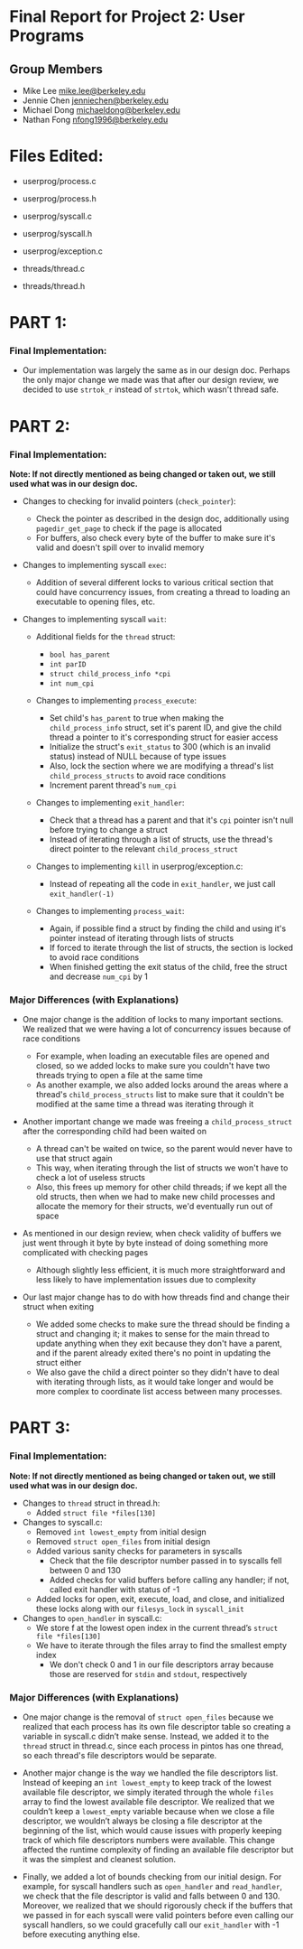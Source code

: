 Final Report for Project 2: User Programs
=========================================

## Group Members

* Mike Lee <mike.lee@berkeley.edu>
* Jennie Chen <jenniechen@berkeley.edu>
* Michael Dong <michaeldong@berkeley.edu>
* Nathan Fong <nfong1996@berkeley.edu>

# Files Edited:

* userprog/process.c

* userprog/process.h

* userprog/syscall.c

* userprog/syscall.h

* userprog/exception.c

* threads/thread.c

* threads/thread.h

# **PART 1:**
    
### Final Implementation:
* Our implementation was largely the same as in our design doc. Perhaps the only major change we made was that after our design review, we decided to use `strtok_r` instead of `strtok`, which wasn't thread safe. 

# **PART 2:**
    
### Final Implementation:

**Note: If not directly mentioned as being changed or taken out, we still used what was in our design doc.**

* Changes to checking for invalid pointers (`check_pointer`):
    * Check the pointer as described in the design doc, additionally using `pagedir_get_page` to check if the page is allocated
    * For buffers, also check every byte of the buffer to make sure it's valid and doesn't spill over to invalid memory
      
* Changes to implementing syscall `exec`:  
    * Addition of several different locks to various critical section that could have concurrency issues, from creating a thread to loading an executable to opening files, etc.

* Changes to implementing syscall `wait`:
    * Additional fields for the `thread` struct:
        * `bool has_parent`
        * `int parID`
        * `struct child_process_info *cpi`
        * `int num_cpi`
        
    * Changes to implementing `process_execute`:
        * Set child's `has_parent` to true when making the `child_process_info` struct, set it's parent ID, and give the child thread a pointer to it's corresponding struct for easier access
        * Initialize the struct's `exit_status` to 300 (which is an invalid status) instead of NULL because of type issues
        * Also, lock the section where we are modifying a thread's list `child_process_structs` to avoid race conditions
        * Increment parent thread's `num_cpi`
         
    * Changes to implementing `exit_handler`:
        * Check that a thread has a parent and that it's `cpi` pointer isn't null before trying to change a struct
        * Instead of iterating through a list of structs, use the thread's direct pointer to the relevant `child_process_struct`
         
    * Changes to implementing `kill` in userprog/exception.c:
         * Instead of repeating all the code in `exit_handler`, we just call `exit_handler(-1)`
         
    * Changes to implementing `process_wait`:
         * Again, if possible find a struct by finding the child and using it's pointer instead of iterating through lists of structs
         * If forced to iterate through the list of structs, the section is locked to avoid race conditions
         * When finished getting the exit status of the child, free the struct and decrease `num_cpi` by 1

### Major Differences (with Explanations) 

* One major change is the addition of locks to many important sections. We realized that we were having a lot of concurrency issues because of race conditions
    * For example, when loading an executable files are opened and closed, so we added locks to make sure you couldn't have two threads trying to open a file at the same time
    * As another example, we also added locks around the areas where a thread's `child_process_structs` list to make sure that it couldn't be modified at the same time a thread was iterating through it
    
* Another important change we made was freeing a `child_process_struct` after the corresponding child had been waited on
    * A thread can't be waited on twice, so the parent would never have to use that struct again
    * This way, when iterating through the list of structs we won't have to check a lot of useless structs
    * Also, this frees up memory for other child threads; if we kept all the old structs, then when we had to make new child processes and allocate the memory for their structs, we'd eventually run out of space
    
* As mentioned in our design review, when check validity of buffers we just went through it byte by byte instead of doing something more complicated with checking pages
    * Although slightly less efficient, it is much more straightforward and less likely to have implementation issues due to complexity
    
* Our last major change has to do with how threads find and change their struct when exiting
    * We added some checks to make sure the thread should be finding a struct and changing it; it makes to sense for the main thread to update anything when they exit because they don't have a parent, and if the parent already exited there's no point in updating the struct either
    * We also gave the child a direct pointer so they didn't have to deal with iterating through lists, as it would take longer and would be more complex to coordinate list access between many processes.

# **PART 3:**

### Final Implementation:
**Note: If not directly mentioned as being changed or taken out, we still used what was in our design doc.**

* Changes to `thread` struct in thread.h:
    * Added `struct file *files[130]`
* Changes to syscall.c:
	* Removed `int lowest_empty` from initial design
	* Removed `struct open_files` from initial design
	* Added various sanity checks for parameters in syscalls
		* Check that the file descriptor number passed in to syscalls fell between 0 and 130
		* Added checks for valid buffers before calling any handler; if not, called exit handler with status of -1
    * Added locks for open, exit, execute, load, and close, and initialized these locks along with our `filesys_lock` in `syscall_init`
* Changes to `open_handler` in syscall.c:
	* We store f at the lowest open index in the current thread’s `struct file *files[130]`
	* We have to iterate through the files array to find the smallest empty index
        * We don't check 0 and 1 in our file descriptors array because those are reserved for `stdin` and `stdout`, respectively
        
### Major Differences (with Explanations) 
* One major change is the removal of `struct open_files` because we realized that each process has its own file descriptor table so creating a variable in syscall.c didn’t make sense. Instead, we added it to the `thread` struct in thread.c, since each process in pintos has one thread, so each thread's file descriptors would be separate. 

* Another major change is the way we handled the file descriptors list. Instead of keeping an `int lowest_empty` to keep track of the lowest available file descriptor, we simply iterated through the whole `files` array to find the lowest available file descriptor. We realized that we couldn’t keep a `lowest_empty` variable because when we close a file descriptor, we wouldn’t always be closing a file descriptor at the beginning of the list, which would cause issues with properly keeping track of which file descriptors numbers were available. This change affected the runtime complexity of finding an available file descriptor but it was the simplest and cleanest solution. 

* Finally, we added a lot of bounds checking from our initial design. For example, for syscall handlers such as `open_handler` and `read_handler`, we check that the file descriptor is valid and falls between 0 and 130. Moreover, we realized that we should rigorously check if the buffers that we passed in for each syscall were valid pointers before even calling our syscall handlers, so we could gracefully call our `exit_handler` with -1 before executing anything else.
